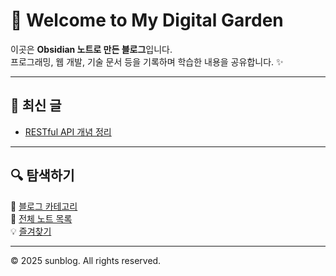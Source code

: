 # 🌿 Welcome to My Digital Garden

이곳은 **Obsidian 노트로 만든 블로그**입니다.  
프로그래밍, 웹 개발, 기술 문서 등을 기록하며 학습한 내용을 공유합니다. ✨

---

## 📌 최신 글
- [RESTful API 개념 정리](restful-api.html)


---

## 🔍 탐색하기
🔗 [블로그 카테고리](categories.html)  
📁 [전체 노트 목록](all-notes.html)  
💡 [즐겨찾기](favorites.html)  

---

© 2025 sunblog. All rights reserved.
